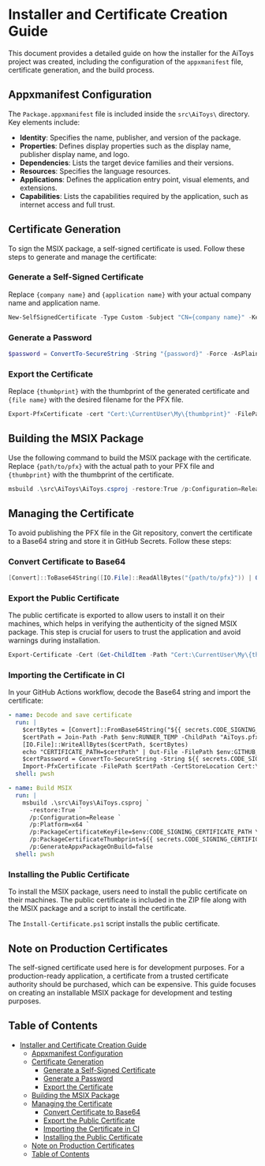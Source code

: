 # Installer and Certificate Creation Guide

This document provides a detailed guide on how the installer for the AiToys project was created, including the configuration of the `appxmanifest` file, certificate generation, and the build process.

## Appxmanifest Configuration

The `Package.appxmanifest` file is included inside the `src\AiToys\` directory. Key elements include:

- **Identity**: Specifies the name, publisher, and version of the package.
- **Properties**: Defines display properties such as the display name, publisher display name, and logo.
- **Dependencies**: Lists the target device families and their versions.
- **Resources**: Specifies the language resources.
- **Applications**: Defines the application entry point, visual elements, and extensions.
- **Capabilities**: Lists the capabilities required by the application, such as internet access and full trust.

## Certificate Generation

To sign the MSIX package, a self-signed certificate is used. Follow these steps to generate and manage the certificate:

### Generate a Self-Signed Certificate

Replace `{company name}` and `{application name}` with your actual company name and application name.

```powershell
New-SelfSignedCertificate -Type Custom -Subject "CN={company name}" -KeyUsage DigitalSignature -FriendlyName "{application name}" -CertStoreLocation "Cert:\CurrentUser\My" -TextExtension @("2.5.29.37={text}1.3.6.1.5.5.7.3.3", "2.5.29.19={text}")
```

### Generate a Password

```powershell
$password = ConvertTo-SecureString -String "{password}" -Force -AsPlainText
```

### Export the Certificate

Replace `{thumbprint}` with the thumbprint of the generated certificate and `{file name}` with the desired filename for the PFX file.

```powershell
Export-PfxCertificate -cert "Cert:\CurrentUser\My\{thumbprint}" -FilePath "$PWD\{file name}.pfx" -Password $password
```

## Building the MSIX Package

Use the following command to build the MSIX package with the certificate. Replace `{path/to/pfx}` with the actual path to your PFX file and `{thumbprint}` with the thumbprint of the certificate.

```powershell
msbuild .\src\AiToys\AiToys.csproj -restore:True /p:Configuration=Release /p:Platform=x64 /p:PackageCertificateKeyFile="{path/to/pfx}" /p:PackageCertificateThumbprint="{thumbprint}" /p:GenerateAppxPackageOnBuild=True
```

## Managing the Certificate

To avoid publishing the PFX file in the Git repository, convert the certificate to a Base64 string and store it in GitHub Secrets. Follow these steps:

### Convert Certificate to Base64

```powershell
[Convert]::ToBase64String([IO.File]::ReadAllBytes("{path/to/pfx}")) | Out-File cert_base64.txt
```

### Export the Public Certificate

The public certificate is exported to allow users to install it on their machines, which helps in verifying the authenticity of the signed MSIX package. This step is crucial for users to trust the application and avoid warnings during installation.

```powershell
Export-Certificate -Cert (Get-ChildItem -Path "Cert:\CurrentUser\My\{thumbprint}") -FilePath "{file name}.cer"
```

### Importing the Certificate in CI

In your GitHub Actions workflow, decode the Base64 string and import the certificate:

```yaml
- name: Decode and save certificate
  run: |
    $certBytes = [Convert]::FromBase64String("${{ secrets.CODE_SIGNING_CERTIFICATE }}")
    $certPath = Join-Path -Path $env:RUNNER_TEMP -ChildPath "AiToys.pfx"
    [IO.File]::WriteAllBytes($certPath, $certBytes)
    echo "CERTIFICATE_PATH=$certPath" | Out-File -FilePath $env:GITHUB_ENV -Append
    $certPassword = ConvertTo-SecureString -String ${{ secrets.CODE_SIGNING_CERTIFICATE_PASSWORD }} -Force -AsPlainText
    Import-PfxCertificate -FilePath $certPath -CertStoreLocation Cert:\CurrentUser\My -Password $certPassword
  shell: pwsh

- name: Build MSIX
  run: |
    msbuild .\src\AiToys\AiToys.csproj `
      -restore:True `
      /p:Configuration=Release `
      /p:Platform=x64 `
      /p:PackageCertificateKeyFile=$env:CODE_SIGNING_CERTIFICATE_PATH \
      /p:PackageCertificateThumbprint=${{ secrets.CODE_SIGNING_CERTIFICATE_THUMBPRINT }} \
      /p:GenerateAppxPackageOnBuild=false
  shell: pwsh
```

### Installing the Public Certificate

To install the MSIX package, users need to install the public certificate on their machines. The public certificate is included in the ZIP file along with the MSIX package and a script to install the certificate.

The `Install-Certificate.ps1` script installs the public certificate.

## Note on Production Certificates

The self-signed certificate used here is for development purposes. For a production-ready application, a certificate from a trusted certificate authority should be purchased, which can be expensive. This guide focuses on creating an installable MSIX package for development and testing purposes.

## Table of Contents

- [Installer and Certificate Creation Guide](#installer-and-certificate-creation-guide)
  - [Appxmanifest Configuration](#appxmanifest-configuration)
  - [Certificate Generation](#certificate-generation)
    - [Generate a Self-Signed Certificate](#generate-a-self-signed-certificate)
    - [Generate a Password](#generate-a-password)
    - [Export the Certificate](#export-the-certificate)
  - [Building the MSIX Package](#building-the-msix-package)
  - [Managing the Certificate](#managing-the-certificate)
    - [Convert Certificate to Base64](#convert-certificate-to-base64)
    - [Export the Public Certificate](#export-the-public-certificate)
    - [Importing the Certificate in CI](#importing-the-certificate-in-ci)
    - [Installing the Public Certificate](#installing-the-public-certificate)
  - [Note on Production Certificates](#note-on-production-certificates)
  - [Table of Contents](#table-of-contents)
